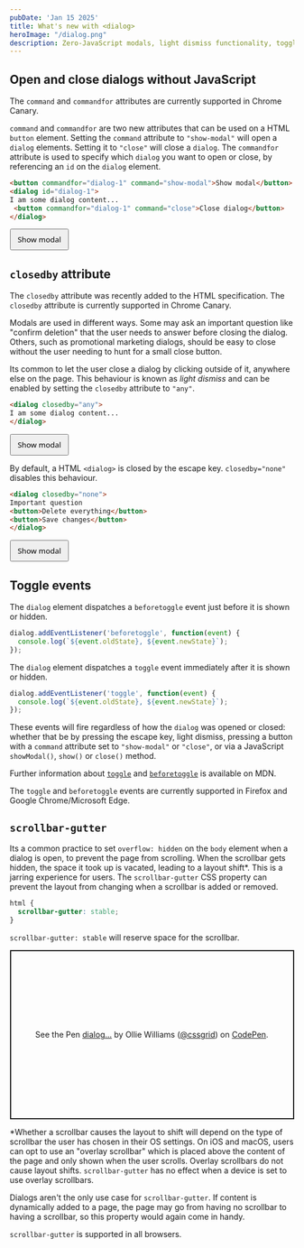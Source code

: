 ```yaml
---
pubDate: 'Jan 15 2025'
title: What's new with <dialog>
heroImage: "/dialog.png"
description: Zero-JavaScript modals, light dismiss functionality, toggle events and more...
---
```


<style>
body:has(dialog[open]) {
    overflow: hidden;
}

html {
    scrollbar-gutter: stable;
}

.btn-destructive {
    color: white;
    background-color: #b80010;
    border: 0;
    border-radius: 4px;
}

[class*=btn] {
    font-family: system-ui;
    padding: 8px 12px;
}
</style>

## Open and close dialogs without JavaScript

The `command` and `commandfor` attributes are currently supported in Chrome Canary.

`command` and `commandfor` are two new attributes that can be used on a HTML `button` element.
Setting the `command` attribute to `"show-modal"` will open a `dialog` elements. Setting it to `"close"` will close a `dialog`. The `commandfor` attribute is used to specify which `dialog` you want to open or close, by referencing an `id` on the `dialog` element.

```html
<button commandfor="dialog-1" command="show-modal">Show modal</button>
<dialog id="dialog-1">
I am some dialog content...
 <button commandfor="dialog-1" command="close">Close dialog</button>
</dialog>
```

<button class="btn" commandfor="dialog-1" command="show-modal">Show modal</button>
<dialog id="dialog-1">
I am some dialog content...
 <button class="btn" style="display: block; margin-top: 12px;" commandfor="dialog-1" command="close">Close dialog</button>
</dialog>

## `closedby` attribute

The `closedby` attribute was recently added to the HTML specification. The `closedby` attribute is currently supported in Chrome Canary.

Modals are used in different ways. Some may ask an important question like "confirm deletion" that the user needs to answer before closing the dialog. Others, such as promotional marketing dialogs, should be easy to close without the user needing to hunt for a small close button.

Its common to let the user close a dialog by clicking outside of it, anywhere else on the page. This behaviour is known as _light dismiss_ and can be enabled by setting the `closedby` attribute to `"any"`.

```html
<dialog closedby="any">
I am some dialog content...
</dialog>
```

<button class="btn" commandfor="dialog-2" command="show-modal">Show modal</button>
<dialog closedby="any" id="dialog-2">
I am some dialog content...
</dialog>

By default, a HTML `<dialog>` is closed by the escape key. `closedby="none"` disables this behaviour.

```html
<dialog closedby="none">
Important question
<button>Delete everything</button>
<button>Save changes</button>
</dialog>
```

<button class="btn" commandfor="dialog-3" command="show-modal">Show modal</button>
<dialog closedby="none" id="dialog-3">
<h2 style="margin: 0;">Important question</h2>
<div style="margin-top: 16px; display: flex; gap: 16px;">
<button class="btn-destructive" command="close" commandfor="dialog-3">Delete everything</button>
<button class="btn-action" command="close" commandfor="dialog-3">Save changes</button>
</div>
</dialog>

## Toggle events

The `dialog` element dispatches a `beforetoggle` event just before it is shown or hidden.

```js
dialog.addEventListener('beforetoggle', function(event) {
  console.log(`${event.oldState}, ${event.newState}`);
});
```

The `dialog` element dispatches a `toggle`  event immediately after it is shown or hidden.

```js
dialog.addEventListener('toggle', function(event) {
  console.log(`${event.oldState}, ${event.newState}`);
});
```

These events will fire regardless of how the `dialog` was opened or closed: whether that be by pressing the escape key, light dismiss, pressing a button with a `command` attribute set to `"show-modal"` or `"close"`, or via a JavaScript `showModal()`, `show()` or `close()` method.

Further information about [`toggle`](https://developer.mozilla.org/en-US/docs/Web/API/HTMLElement/toggle_event) and [`beforetoggle`](https://developer.mozilla.org/en-US/docs/Web/API/HTMLElement/beforetoggle_event) is available on MDN.

The `toggle` and `beforetoggle` events are currently supported in Firefox and Google Chrome/Microsoft Edge.

## `scrollbar-gutter`

Its a common practice to set `overflow: hidden` on the `body` element when a dialog is open, to prevent the page from scrolling. When the scrollbar gets hidden, the space it took up is vacated, leading to a layout shift*. This is a jarring experience for users. The `scrollbar-gutter` CSS property can prevent the layout from changing when a scrollbar is added or removed.

```css
html {
  scrollbar-gutter: stable;
}
```

`scrollbar-gutter: stable` will reserve space for the scrollbar.

<p class="codepen" data-height="300" data-default-tab="css,result" data-slug-hash="ZYzOQJX" data-pen-title="dialog..." data-user="cssgrid" style="height: 300px; box-sizing: border-box; display: flex; align-items: center; justify-content: center; border: 2px solid; margin: 1em 0; padding: 1em;">
  <span>See the Pen <a href="https://codepen.io/cssgrid/pen/ZYzOQJX">
  dialog...</a> by Ollie Williams (<a href="https://codepen.io/cssgrid">@cssgrid</a>)
  on <a href="https://codepen.io">CodePen</a>.</span>
</p>
<script async src="https://public.codepenassets.com/embed/index.js"></script>

*Whether a scrollbar causes the layout to shift will depend on the type of scrollbar the user has chosen in their OS settings. On iOS and macOS, users can opt to use an "overlay scrollbar" which is placed above the content of the page and only shown when the user scrolls. Overlay scrollbars do not cause layout shifts. `scrollbar-gutter` has no effect when a device is set to use overlay scrollbars.

Dialogs aren't the only use case for `scrollbar-gutter`. If content is dynamically added to a page, the page may go from having no scrollbar to having a scrollbar, so this property would again come in handy.

`scrollbar-gutter` is supported in all browsers.
